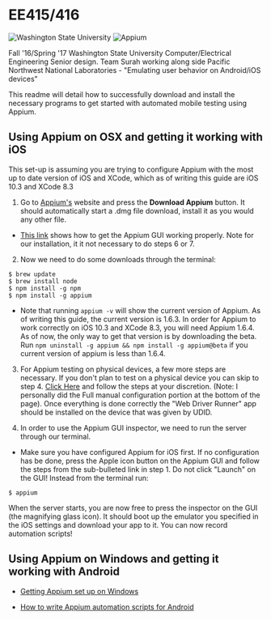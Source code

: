 # EE415/416

![Washington State University](http://i.imgur.com/SirybLo.jpg) ![Appium](http://i.imgur.com/9r3xOF8.png)

Fall '16/Spring '17 Washington State University Computer/Electrical Engineering Senior design.  Team Surah working along side Pacific Northwest National Laboratories -
"Emulating user behavior on Android/iOS devices"

This readme will detail how to successfully download and install the necessary programs to get started with automated mobile testing using Appium.

## Using Appium on OSX and getting it working with iOS

This set-up is assuming you are trying to configure Appium with the most up to date version of iOS and XCode, which as of writing this guide are iOS 10.3 and XCode 8.3

1. Go to [Appium's](Appium.io) website and press the **Download Appium** button. It should automatically start a .dmg file download, install it as you would any other file.
  * [This link](http://toolsqa.com/mobile-automation/appium/setup-appium-on-mac/) shows how to get the Appium GUI working properly. Note for our installation, it it not necessary to do steps 6 or 7.

2. Now we need to do some downloads through the terminal:  
```
$ brew update
$ brew install node
$ npm install -g npm
$ npm install -g appium
```
  * Note that running `appium -v` will show the current version of Appium. As of writing this guide, the current version is 1.6.3. In order for Appium to work correctly on iOS 10.3 and XCode 8.3, you will need Appium 1.6.4. As of now, the only way to get that version is by downloading the beta. Run `npm uninstall -g appium && npm install -g appium@beta` if you current version of appium is less than 1.6.4.

3. For Appium testing on physical devices, a few more steps are necessary. If you don't plan to test on a physical device you can skip to step 4. [Click Here](https://github.com/imurchie/appium-xcuitest-driver/blob/isaac-rs/docs/real-device-config.md#basic-manual-configuration) and follow the steps at your discretion. (Note: I personally did the Full manual configuration portion at the bottom of the page). Once everything is done correctly the "Web Driver Runner" app should be installed on the device that was given by UDID.

4. In order to use the Appium GUI inspector, we need to run the server through our terminal.
  * Make sure you have configured Appium for iOS first. If no configuration has be done, press the Apple icon button on the Appium GUI and follow the steps from the sub-bulleted link in step 1.
Do not click "Launch" on the GUI! Instead from the terminal run:  
```
$ appium
```
When the server starts, you are now free to press the inspector on the GUI (the magnifying glass icon). It should boot up the emulator you specified in the iOS settings and download your app to it. You can now record automation scripts!

## Using Appium on Windows and getting it working with Android

* [Getting Appium set up on Windows](https://docs.google.com/document/d/11KUsgmD_J8civ1i51VgjFlkLaw6eRnBs1ISflH3pS9U/edit)

* [How to write Appium automation scripts for Android](https://docs.google.com/document/d/1JzqFzsiuS6d82msz2Mg3UxGb4B2Qj9bMJNKIedqWUKM/edit)
